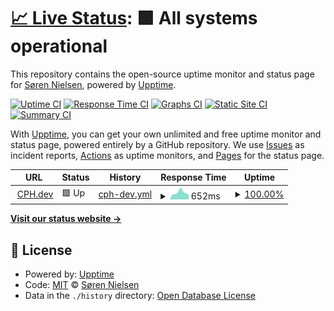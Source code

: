 # [📈 Live Status](https://sorennielsen.github.io/upptime-cph.dev): <!--live status--> **🟩 All systems operational**

This repository contains the open-source uptime monitor and status page for [Søren Nielsen](https://cph.dev/), powered by [Upptime](https://github.com/upptime/upptime).

[![Uptime CI](https://github.com/koj-co/upptime/workflows/Uptime%20CI/badge.svg)](https://github.com/koj-co/upptime/actions?query=workflow%3A%22Uptime+CI%22)
[![Response Time CI](https://github.com/koj-co/upptime/workflows/Response%20Time%20CI/badge.svg)](https://github.com/koj-co/upptime/actions?query=workflow%3A%22Response+Time+CI%22)
[![Graphs CI](https://github.com/koj-co/upptime/workflows/Graphs%20CI/badge.svg)](https://github.com/koj-co/upptime/actions?query=workflow%3A%22Graphs+CI%22)
[![Static Site CI](https://github.com/koj-co/upptime/workflows/Static%20Site%20CI/badge.svg)](https://github.com/koj-co/upptime/actions?query=workflow%3A%22Static+Site+CI%22)
[![Summary CI](https://github.com/koj-co/upptime/workflows/Summary%20CI/badge.svg)](https://github.com/koj-co/upptime/actions?query=workflow%3A%22Summary+CI%22)

With [Upptime](https://upptime.js.org), you can get your own unlimited and free uptime monitor and status page, powered entirely by a GitHub repository. We use [Issues](https://github.com/sorennielsen/upptime-cph.dev/issues) as incident reports, [Actions](https://github.com/sorennielsen/upptime-cph.dev/actions) as uptime monitors, and [Pages](https://sorennielsen.github.io/upptime-cph.dev) for the status page.

<!--start: status pages-->
<!-- This summary is generated by Upptime (https://github.com/upptime/upptime) -->
<!-- Do not edit this manually, your changes will be overwritten -->
<!-- prettier-ignore -->
| URL | Status | History | Response Time | Uptime |
| --- | ------ | ------- | ------------- | ------ |
| <img alt="" src="https://icons.duckduckgo.com/ip3/cph.dev.ico" height="13"> [CPH.dev](https://cph.dev) | 🟩 Up | [cph-dev.yml](https://github.com/sorennielsen/upptime-cph.dev/commits/HEAD/history/cph-dev.yml) | <details><summary><img alt="Response time graph" src="./graphs/cph-dev/response-time-week.png" height="20"> 652ms</summary><br><a href="https://status.cph.dev/history/cph-dev"><img alt="Response time 581" src="https://img.shields.io/endpoint?url=https%3A%2F%2Fraw.githubusercontent.com%2Fsorennielsen%2Fupptime-cph.dev%2FHEAD%2Fapi%2Fcph-dev%2Fresponse-time.json"></a><br><a href="https://status.cph.dev/history/cph-dev"><img alt="24-hour response time 619" src="https://img.shields.io/endpoint?url=https%3A%2F%2Fraw.githubusercontent.com%2Fsorennielsen%2Fupptime-cph.dev%2FHEAD%2Fapi%2Fcph-dev%2Fresponse-time-day.json"></a><br><a href="https://status.cph.dev/history/cph-dev"><img alt="7-day response time 652" src="https://img.shields.io/endpoint?url=https%3A%2F%2Fraw.githubusercontent.com%2Fsorennielsen%2Fupptime-cph.dev%2FHEAD%2Fapi%2Fcph-dev%2Fresponse-time-week.json"></a><br><a href="https://status.cph.dev/history/cph-dev"><img alt="30-day response time 538" src="https://img.shields.io/endpoint?url=https%3A%2F%2Fraw.githubusercontent.com%2Fsorennielsen%2Fupptime-cph.dev%2FHEAD%2Fapi%2Fcph-dev%2Fresponse-time-month.json"></a><br><a href="https://status.cph.dev/history/cph-dev"><img alt="1-year response time 596" src="https://img.shields.io/endpoint?url=https%3A%2F%2Fraw.githubusercontent.com%2Fsorennielsen%2Fupptime-cph.dev%2FHEAD%2Fapi%2Fcph-dev%2Fresponse-time-year.json"></a></details> | <details><summary><a href="https://status.cph.dev/history/cph-dev">100.00%</a></summary><a href="https://status.cph.dev/history/cph-dev"><img alt="All-time uptime 99.95%" src="https://img.shields.io/endpoint?url=https%3A%2F%2Fraw.githubusercontent.com%2Fsorennielsen%2Fupptime-cph.dev%2FHEAD%2Fapi%2Fcph-dev%2Fuptime.json"></a><br><a href="https://status.cph.dev/history/cph-dev"><img alt="24-hour uptime 100.00%" src="https://img.shields.io/endpoint?url=https%3A%2F%2Fraw.githubusercontent.com%2Fsorennielsen%2Fupptime-cph.dev%2FHEAD%2Fapi%2Fcph-dev%2Fuptime-day.json"></a><br><a href="https://status.cph.dev/history/cph-dev"><img alt="7-day uptime 100.00%" src="https://img.shields.io/endpoint?url=https%3A%2F%2Fraw.githubusercontent.com%2Fsorennielsen%2Fupptime-cph.dev%2FHEAD%2Fapi%2Fcph-dev%2Fuptime-week.json"></a><br><a href="https://status.cph.dev/history/cph-dev"><img alt="30-day uptime 100.00%" src="https://img.shields.io/endpoint?url=https%3A%2F%2Fraw.githubusercontent.com%2Fsorennielsen%2Fupptime-cph.dev%2FHEAD%2Fapi%2Fcph-dev%2Fuptime-month.json"></a><br><a href="https://status.cph.dev/history/cph-dev"><img alt="1-year uptime 99.99%" src="https://img.shields.io/endpoint?url=https%3A%2F%2Fraw.githubusercontent.com%2Fsorennielsen%2Fupptime-cph.dev%2FHEAD%2Fapi%2Fcph-dev%2Fuptime-year.json"></a></details>

<!--end: status pages-->

[**Visit our status website →**](https://sorennielsen.github.io/upptime-cph.dev)

## 📄 License

- Powered by: [Upptime](https://github.com/upptime/upptime)
- Code: [MIT](./LICENSE) © [Søren Nielsen](https://cph.dev/)
- Data in the `./history` directory: [Open Database License](https://opendatacommons.org/licenses/odbl/1-0/)
